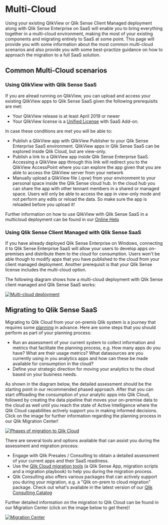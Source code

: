 # Multi-Cloud
Using your existing QlikView or Qlik Sense Client Managed deployment along with Qlik Sense Enterprise on SaaS will enable you to bring everything together in a multi-cloud environment, making the most of your existing components and migrating entirely to SaaS at some point.
This page will provide you with some information about the most common multi-cloud scenarios and also provide you with some best-practize guidance on how to approach the migration to a full SaaS solution.

## Common Multi-Cloud scenarios
### Using QlikView with Qlik Sense SaaS
If you are alread running on QlikView, you can upload and access your existing QlikView apps to Qlik Sense SaaS given the following prerequisits are met:

* Your QlikView release is at least April 2019 or newer
* Your QlikView license is a [Unified License](https://community.qlik.com/t5/Knowledge/QlikView-amp-Qlik-Sense-Unified-Dual-Use-License-User-Allocation/ta-p/1717668) with SaaS Add-on.

In case these conditions are met you will be able to:

* Publish a QlikView app with QlikView Publisher to your Qlik Sense Enterprise SaaS environment. QlikView apps in Qlik Sense SaaS can be explored inside Qlik Cloud, but are view-only.
* Publish a link to a QlikView app inside Qlik Sense Enterprise SaaS. Accessing a QlikView app through this link will redirect you to the QlikView AccessPoint where you can explore the app given that you are able to access the QlikView server from your network
* Manually upload a QlikView file (.qvw) from your environment to your personal space inside the Qlik Sense cloud hub. In the cloud hub you can share the app with other tennant members in a shared or managed space. Users will only be able to access the app in view-only mode and not perform any edits or reload the data. So make sure the app is reloaded before you upload it!  

Further information on how to use QlikView with Qlik Sense SaaS in a multicloud deployment can be found in our [Online Help](https://help.qlik.com/en-US/cloud-services/Subsystems/Hub/Content/Global_Common/Migrate/using-QV-cloud-hub.htm "Qlik View apps in Qlik Sense")

### Using Qlik Sense Client Managed with Qlik Sense SaaS
If you have already deployed Qlik Sense Enterprise on Windows, connecting it to Qlik Sense Enterprise SaaS will allow your users to develop apps on-premises and distribute them to the cloud for consumption. Users won't be able though to modify apps that you have published to the cloud from your client managed deployment. Another prerequisit is that your Qlik Sense license includes the multi-cloud option.

The following diagram shows how a multi-cloud deployment with Qlik Sense client managed and Qlik Sense SaaS works:

[![Multi-cloud deployment](https://help.qlik.com/en-US/sense-admin/November2021/Subsystems/DeployAdministerQSE/Content/Resources/Images/dr_multi-cloud2.svg)](https://help.qlik.com/en-US/sense-admin/November2021/Subsystems/DeployAdministerQSE/Content/Sense_DeployAdminister/Multi-Cloud/Cloud-deployment.htm "Multi-cloud deployment")


## Migrating to Qlik Sense SaaS
Migrating to Qlik Cloud from your on-premis Qlik system is a journey that requires some [planning](https://help.qlik.com/en-US/migration/Content/Migration/qliksense-qliksense-planning-your-migration.htm "Planning your migration to Qlik Cloud") in advance. Here are some steps that you should perform as part of your planning process:

* Run an assessment of your current system to collect information and metrics that facilitate the planning process, e.g. How many apps do you have? What are their usage metrics? What datasources are you currently using in you analytics apps and how can these be made available for consumption in the cloud?
* Define your strategic direction for moving your analytics to the cloud based on your business needs.

As shown in the diagram below, the detailed assessment should be the starting point in our recommended phased approach. After that you can start offloading the consumption of your analytic apps into Qlik Cloud, followed by creating the data pipeline that moves your on-premise data to the cloud as well until you reach the state of Active Intelligence where the Qlik Cloud capabilities actively support you in making informed decisions. Click on the image for further information regarding the planning process in our Qlik Migration Center!   

[![Phases of migration to Qlik Cloud](https://help.qlik.com/en-US/migration/Content/Resources/Images/SaaSMigrationPhases.png "Phases of migration to Qlik Cloud")](https://help.qlik.com/en-US/migration/Content/Migration/qliksense-qliksense-planning-your-migration.htm)

There are several tools and options available that can assist you during the assessment and migration process:

* Engage with Qlik Presales / Consulting to obtain a detailed assessment of your current apps and their SaaS readiness.
* Use the [Qlik Cloud migration tools](https://help.qlik.com/en-US/migration/Content/Migration/Qlik-migration-playbook.htm "Qlik Cloud migration tools") (a Qlik Sense App, migration scripts and a migration playbook) to help you during the migration process.
* Qlik Consulting also offers various packages that can actively support you during your migration, e.g. a "Qlik on-prem to cloud migration" package. Check out  what's available in the latest version of our [Qlik Consulting Catalog](https://www.qlik.com/us/services/qlik-consulting "Qlik Consulting Catalog")

Further detailed information on the migration to Qlik Cloud can be found in our Migration Center (click on the image below to get there)!

[![Migration Center](https://user-images.githubusercontent.com/72072893/168600571-78fa1f85-2656-477c-9dec-33d0b0221263.png)](https://help.qlik.com/en-US/migration/Content/Migration/Home.htm "Qlik Migration Center")



